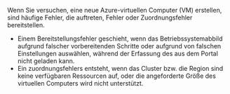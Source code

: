 Wenn Sie versuchen, eine neue Azure-virtuellen Computer (VM) erstellen, sind häufige Fehler, die auftreten, Fehler oder Zuordnungsfehler bereitstellen.

* Einem Bereitstellungsfehler geschieht, wenn das Betriebssystemabbild aufgrund falscher vorbereitenden Schritte oder aufgrund von falschen Einstellungen auswählen, während der Erfassung des aus dem Portal nicht geladen kann.
* Ein zuordnungsfehlers entsteht, wenn das Cluster bzw. die Region sind keine verfügbaren Ressourcen auf, oder die angeforderte Größe des virtuellen Computers wird nicht unterstützt.

